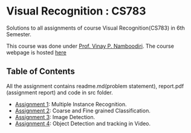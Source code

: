 # Visual Recognition : CS783
Solutions to all assignments of course Visual Recognition(CS783) in 6th Semester. 

This course was done under [Prof. Vinay P. Namboodiri](https://www.cse.iitk.ac.in/users/vinaypn).
The course webpage is hosted [here](https://www.cse.iitk.ac.in/users/vinaypn/teaching/cs783/)

## Table of Contents
All the assignment contains readme.md(problem statement), report.pdf (assignment report) and code in src folder.
* [Assignment 1](./assign1): Multiple Instance Recognition.
* [Assignment 2](./assign2): Coarse and Fine grained Classification.
* [Assignment 3](./assign3): Image Detection.
* [Assignment 4](./assign4): Object Detection and tracking in Video.


